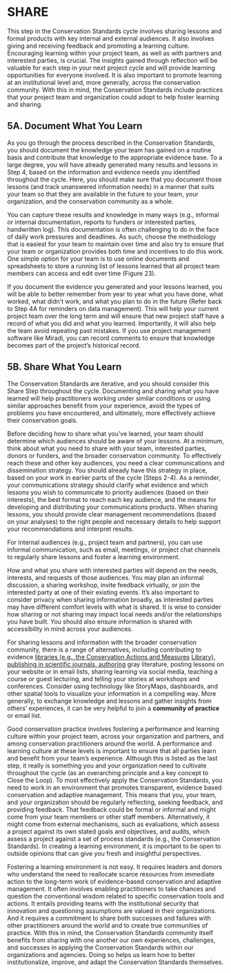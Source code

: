 # SHARE
This step in the Conservation Standards cycle involves sharing lessons and formal products with key internal and external audiences. It also involves giving and receiving feedback and promoting a learning culture. Encouraging learning within your project team, as well as with partners and interested parties, is crucial. The insights gained through reflection will be valuable for each step in your next project cycle and will provide learning opportunities for everyone involved. It is also important to promote learning at an institutional level and, more generally, across the conservation community. With this in mind, the Conservation Standards include practices that your project team and organization could adopt to help foster learning and sharing.

## 5A. Document What You Learn
As you go through the process described in the Conservation Standards, you should document the knowledge your team has gained on a routine basis and contribute that knowledge to the appropriate evidence base. To a large degree, you will have already generated many results and lessons in Step 4, based on the information and evidence needs you identified throughout the cycle. Here, you should make sure that you document those lessons (and track unanswered information needs) in a manner that suits your team so that they are available in the future to your team, your organization, and the conservation community as a whole.

You can capture these results and knowledge in many ways (e.g., informal or internal documentation, reports to funders or interested parties, handwritten log). This documentation is often challenging to do in the face of daily work pressures and deadlines. As such, choose the methodology that is easiest for your team to maintain over time and also try to ensure that your team or organization provides both time and incentives to do this work. One simple option for your team is to use online documents and spreadsheets to store a running list of lessons learned that all project team members can access and edit over time (Figure 23).

If you document the evidence you generated and your lessons learned, you will be able to better remember from year to year what you have done, what worked, what didn’t work, and what you plan to do in the future (Refer back to Step 4A for reminders on data management). This will help your current project team over the long term and will ensure that new project staff have a record of what you did and what you learned. Importantly, it will also help the team avoid repeating past mistakes. If you use project management software like Miradi, you can record comments to ensure that knowledge becomes part of the project’s historical record.

## 5B. Share What You Learn
The Conservation Standards are iterative, and you should consider this Share Step throughout the cycle. Documenting and sharing what you have learned will help practitioners working under similar conditions or using similar approaches benefit from your experience, avoid the types of problems you have encountered, and ultimately, more effectively achieve their conservation goals.

Before deciding how to share what you've learned, your team should determine which audiences should be aware of your lessons. At a minimum, think about what you need to share with your team, interested parties, donors or funders, and the broader conservation community. To effectively reach these and other key audiences, you need a clear communications and dissemination strategy. You should already have this strategy in place, based on your work in earlier parts of the cycle (Steps 2-4). As a reminder, your communications strategy should clarify what evidence and which lessons you wish to communicate to priority audiences (based on their interests), the best format to reach each key audience, and the means for developing and distributing your communications products. When sharing lessons, you should provide clear management recommendations (based on your analyses) to the right people and necessary details to help support your recommendations and interpret results.

For internal audiences (e.g., project team and partners), you can use informal communication, such as email, meetings, or project chat channels to regularly share lessons and foster a learning environment.

How and what you share with interested parties will depend on the needs, interests, and requests of those audiences. You may plan an informal discussion, a sharing workshop, invite feedback virtually, or join the interested party at one of their existing events. It’s also important to consider privacy when sharing information broadly, as interested parties may have different comfort levels with what is shared. It is wise to consider how sharing or not sharing may impact local needs and/or the relationships you have built. You should also ensure information is shared with accessibility in mind across your audiences.

For sharing lessons and information with the broader conservation community, there is a range of alternatives, including contributing to evidence [libraries (e.g., the Conservation Actions and Measures](https://conservationstandards.org/library-item/caml/) [Library), publishing in scientific journals, authoring](https://conservationstandards.org/library-item/caml/) gray literature, posting lessons on your website or in email lists, sharing learning via social media, teaching a course or guest lecturing, and telling your stories at workshops and conferences. Consider using technology like StoryMaps, dashboards, and other spatial tools to visualize your information in a compelling way. More generally, to exchange knowledge and lessons and gather insights from others’ experiences, it can be very helpful to join a **community of practice** or email list.

Good conservation practice involves fostering a performance and learning culture within your project team, across your organization and partners, and among conservation practitioners around the world. A performance and learning culture at these levels is important to ensure that all parties learn and benefit from your team’s experience. Although this is listed as the last step, it really is something you and your organization need to cultivate throughout the cycle (as an overarching principle and a key concept to Close the Loop). To most effectively apply the Conservation Standards, you need to work in an environment that promotes transparent, evidence based conservation and adaptive management. This means that you, your team, and your organization should be regularly reflecting, seeking feedback, and providing feedback. That feedback could be formal or informal and might come from your team members or other staff members. Alternatively, it might come from external mechanisms, such as evaluations, which assess a project against its own stated goals and objectives, and audits, which assess a project against a set of process standards (e.g., the Conservation Standards). In creating a learning environment, it is important to be open to outside opinions that can give you fresh and insightful perspectives.

Fostering a learning environment is not easy. It requires leaders and donors who understand the need to reallocate scarce resources from immediate action to the long-term work of evidence-based conservation and adaptive management. It often involves enabling practitioners to take chances and question the conventional wisdom related to specific conservation tools and actions. It entails providing teams with the institutional security that innovation and questioning assumptions are valued in their organizations. And it requires a commitment to share both successes and failures with other practitioners around the world and to create true communities of practice. With this in mind, the Conservation Standards community itself benefits from sharing with one another our own experiences, challenges, and successes in applying the Conservation Standards within our organizations and agencies. Doing so helps us learn how to better institutionalize, improve, and adapt the Conservation Standards themselves.